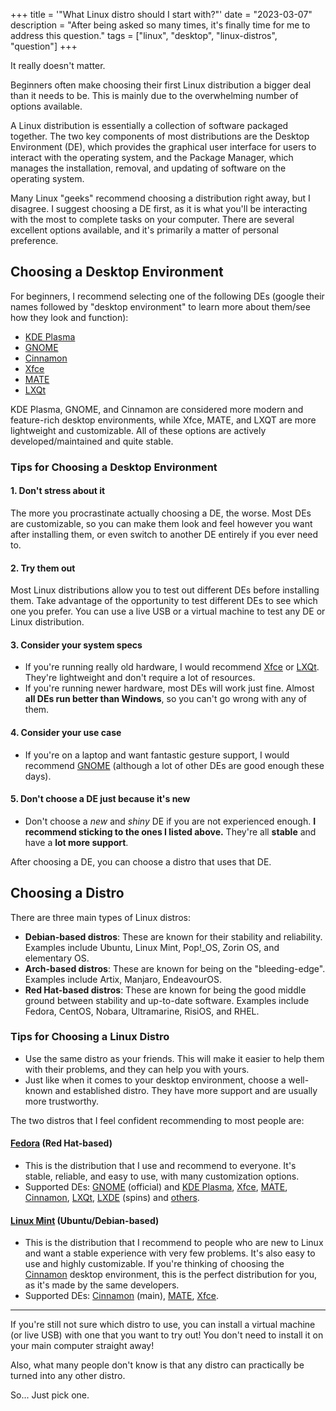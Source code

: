 +++
title = '"What Linux distro should I start with?"'
date = "2023-03-07"
description = "After being asked so many times, it's finally time for me to address this question."
tags = ["linux", "desktop", "linux-distros", "question"]
+++

It really doesn't matter.

Beginners often make choosing their first Linux distribution a bigger deal than it needs to be. This is mainly due to the overwhelming number of options available.

A Linux distribution is essentially a collection of software packaged together. The two key components of most distributions are the Desktop Environment (DE), which provides the graphical user interface for users to interact with the operating system, and the Package Manager, which manages the installation, removal, and updating of software on the operating system.

Many Linux "geeks" recommend choosing a distribution right away, but I disagree. I suggest choosing a DE first, as it is what you'll be interacting with the most to complete tasks on your computer. There are several excellent options available, and it's primarily a matter of personal preference.

## Choosing a Desktop Environment

For beginners, I recommend selecting one of the following DEs (google their names followed by "desktop environment" to learn more about them/see how they look and function):

- [KDE Plasma](https://kde.org/plasma-desktop/)
- [GNOME](https://www.gnome.org/)
- [Cinnamon](https://wiki.archlinux.org/title/cinnamon)
- [Xfce](https://www.xfce.org/)
- [MATE](https://mate-desktop.org/)
- [LXQt](https://lxqt-project.org/)

KDE Plasma, GNOME, and Cinnamon are considered more modern and feature-rich desktop environments, while Xfce, MATE, and LXQT are more lightweight and customizable. All of these options are actively developed/maintained and quite stable.

### Tips for Choosing a Desktop Environment

#### 1. Don't stress about it

The more you procrastinate actually choosing a DE, the worse. Most DEs are customizable, so you can make them look and feel however you want after installing them, or even switch to another DE entirely if you ever need to.

#### 2. Try them out

Most Linux distributions allow you to test out different DEs before installing them. Take advantage of the opportunity to test different DEs to see which one you prefer. You can use a live USB or a virtual machine to test any DE or Linux distribution.

#### 3. Consider your system specs

- If you're running really old hardware, I would recommend [Xfce](https://www.xfce.org/) or [LXQt](https://lxqt-project.org/). They're lightweight and don't require a lot of resources.
- If you're running newer hardware, most DEs will work just fine. Almost **all DEs run better than Windows**, so you can't go wrong with any of them.

#### 4. Consider your use case

- If you're on a laptop and want fantastic gesture support, I would recommend [GNOME](https://www.gnome.org/) (although a lot of other DEs are good enough these days).

#### 5. Don't choose a DE just because it's new

- Don't choose a _new_ and _shiny_ DE if you are not experienced enough. **I recommend sticking to the ones I listed above.** They're all **stable** and have a **lot more support**.

After choosing a DE, you can choose a distro that uses that DE.

## Choosing a Distro

There are three main types of Linux distros:

- **Debian-based distros**: These are known for their stability and reliability. Examples include Ubuntu, Linux Mint, Pop!\_OS, Zorin OS, and elementary OS.
- **Arch-based distros**: These are known for being on the "bleeding-edge". Examples include Artix, Manjaro, EndeavourOS.
- **Red Hat-based distros**: These are known for being the good middle ground between stability and up-to-date software. Examples include Fedora, CentOS, Nobara, Ultramarine, RisiOS, and RHEL.

### Tips for Choosing a Linux Distro

- Use the same distro as your friends. This will make it easier to help them with their problems, and they can help you with yours.
- Just like when it comes to your desktop environment, choose a well-known and established distro. They have more support and are usually more trustworthy.

The two distros that I feel confident recommending to most people are:

#### [Fedora](https://getfedora.org/) (Red Hat-based)

- This is the distribution that I use and recommend to everyone. It's stable, reliable, and easy to use, with many customization options.
- Supported DEs: [GNOME](https://getfedora.org/en/workstation/) (official) and [KDE Plasma](https://spins.fedoraproject.org/en/kde/), [Xfce](https://spins.fedoraproject.org/en/xfce/), [MATE](https://spins.fedoraproject.org/en/mate-compiz/), [Cinnamon](https://spins.fedoraproject.org/en/cinnamon/), [LXQt](https://spins.fedoraproject.org/en/lxqt/), [LXDE](https://spins.fedoraproject.org/en/lxde/) (spins) and [others](https://spins.fedoraproject.org/).

#### [Linux Mint](https://linuxmint.com/) (Ubuntu/Debian-based)

- This is the distribution that I recommend to people who are new to Linux and want a stable experience with very few problems. It's also easy to use and highly customizable. If you're thinking of choosing the [Cinnamon](https://linuxmint.com/download.php) desktop environment, this is the perfect distribution for you, as it's made by the same developers.
- Supported DEs: [Cinnamon](https://linuxmint.com/edition.php?id=302) (main), [MATE](https://linuxmint.com/edition.php?id=303), [Xfce](https://linuxmint.com/edition.php?id=304).

---

If you're still not sure which distro to use, you can install a virtual machine (or live USB) with one that you want to try out! You don't need to install it on your main computer straight away!

Also, what many people don't know is that any distro can practically be turned into any other distro.

So... Just pick one.
